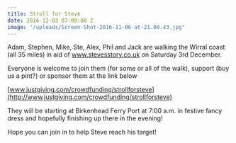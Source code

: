 ```yaml
---
title: Stroll for Steve
date: 2016-12-03 07:00:00 Z
image: "/uploads/Screen-Shot-2016-11-06-at-21.00.43.jpg"
---
```


Adam, Stephen, Mike, Ste, Alex, Phil and Jack are walking the Wirral coast (all 35 miles) in aid of www.stevesstory.co.uk on Saturday 3rd December.

Everyone is welcome to join them (for some or all of the walk), support (buy us a pint?) or sponsor them at the link below

[www.justgiving.com/crowdfunding/strollforsteve](http://www.justgiving.com/crowdfunding/strollforsteve)

They will be starting at Birkenhead Ferry Port at 7:00 a.m. in festive fancy dress and hopefully finishing up there in the evening!

Hope you can join in to help Steve reach his target!